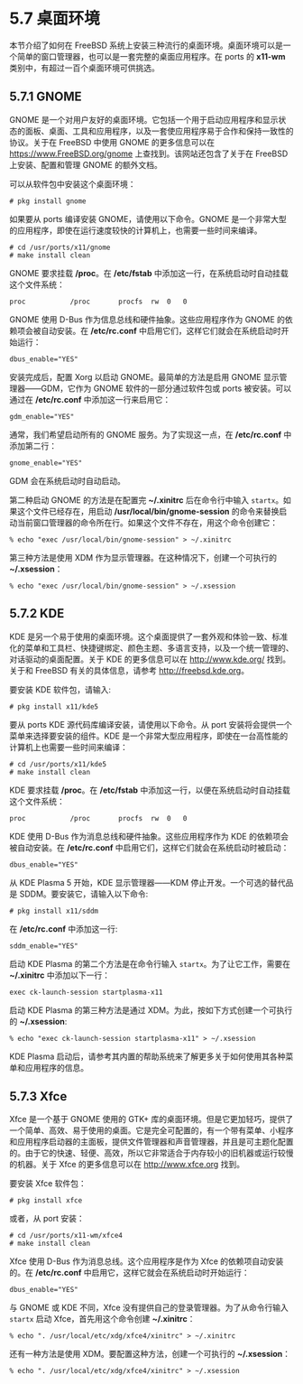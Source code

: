 # 5.7 桌面环境

本节介绍了如何在 FreeBSD 系统上安装三种流行的桌面环境。桌面环境可以是一个简单的窗口管理器，也可以是一套完整的桌面应用程序。在 ports 的 **x11-wm** 类别中，有超过一百个桌面环境可供挑选。

## 5.7.1 GNOME

GNOME 是一个对用户友好的桌面环境。它包括一个用于启动应用程序和显示状态的面板、桌面、工具和应用程序，以及一套使应用程序易于合作和保持一致性的协议。关于在 FreeBSD 中使用 GNOME 的更多信息可以在 <https://www.FreeBSD.org/gnome> 上查找到。该网站还包含了关于在 FreeBSD 上安装、配置和管理 GNOME 的额外文档。

可以从软件包中安装这个桌面环境：

```
# pkg install gnome
```

如果要从 ports 编译安装 GNOME，请使用以下命令。GNOME 是一个非常大型的应用程序，即使在运行速度较快的计算机上，也需要一些时间来编译。
 
 ```
# cd /usr/ports/x11/gnome
# make install clean
```

GNOME 要求挂载 **/proc**。在 **/etc/fstab** 中添加这一行，在系统启动时自动挂载这个文件系统：

```
proc           /proc       procfs  rw  0   0
```

GNOME 使用 D-Bus 作为信息总线和硬件抽象。这些应用程序作为 GNOME 的依赖项会被自动安装。在 **/etc/rc.conf** 中启用它们，这样它们就会在系统启动时开始运行：

```
dbus_enable="YES"
```

安装完成后，配置 Xorg 以启动 GNOME。最简单的方法是启用 GNOME 显示管理器——GDM，它作为 GNOME 软件的一部分通过软件包或 ports 被安装。可以通过在 **/etc/rc.conf** 中添加这一行来启用它：

```
gdm_enable="YES"
```

通常，我们希望启动所有的 GNOME 服务。为了实现这一点，在 **/etc/rc.conf** 中添加第二行：

```
gnome_enable="YES"
```

GDM 会在系统启动时自动启动。

第二种启动 GNOME 的方法是在配置完 **~/.xinitrc** 后在命令行中输入 `startx`。如果这个文件已经存在，用启动 **/usr/local/bin/gnome-session** 的命令来替换启动当前窗口管理器的命令所在行。如果这个文件不存在，用这个命令创建它：

```
% echo "exec /usr/local/bin/gnome-session" > ~/.xinitrc
```

第三种方法是使用 XDM 作为显示管理器。在这种情况下，创建一个可执行的 **~/.xsession**：

```
% echo "exec /usr/local/bin/gnome-session" > ~/.xsession
```

## 5.7.2 KDE

KDE 是另一个易于使用的桌面环境。这个桌面提供了一套外观和体验一致、标准化的菜单和工具栏、快捷键绑定、颜色主题、多语言支持，以及一个统一管理的、对话驱动的桌面配置。关于 KDE 的更多信息可以在 <http://www.kde.org/> 找到。关于和 FreeBSD 有关的具体信息，请参考 <http://freebsd.kde.org>。

要安装 KDE 软件包，请输入:

```
# pkg install x11/kde5    
```

要从 ports KDE 源代码库编译安装，请使用以下命令。从 port 安装将会提供一个菜单来选择要安装的组件。KDE 是一个非常大型应用程序，即使在一台高性能的计算机上也需要一些时间来编译：
 
 ```
# cd /usr/ports/x11/kde5
# make install clean
```
KDE 要求挂载 **/proc**。在 **/etc/fstab** 中添加这一行，以便在系统启动时自动挂载这个文件系统：

```
proc           /proc       procfs  rw  0   0
```

KDE 使用 D-Bus 作为消息总线和硬件抽象。这些应用程序作为 KDE 的依赖项会被自动安装。在 **/etc/rc.conf** 中启用它们，这样它们就会在系统启动时被启动：

```
dbus_enable="YES"
```

从 KDE Plasma 5 开始，KDE 显示管理器——KDM 停止开发。一个可选的替代品是 SDDM。要安装它，请输入以下命令:

```
# pkg install x11/sddm
```

在 **/etc/rc.conf** 中添加这一行:

```
sddm_enable="YES"
```

启动 KDE Plasma 的第二个方法是在命令行输入 `startx`。为了让它工作，需要在 **~/.xinitrc** 中添加以下一行：

```
exec ck-launch-session startplasma-x11
```

启动 KDE Plasma 的第三种方法是通过 XDM。为此，按如下方式创建一个可执行的 **~/.xsession**:

```
% echo "exec ck-launch-session startplasma-x11" > ~/.xsession
```

KDE Plasma 启动后，请参考其内置的帮助系统来了解更多关于如何使用其各种菜单和应用程序的信息。

## 5.7.3 Xfce

Xfce 是一个基于 GNOME 使用的 GTK+ 库的桌面环境。但是它更加轻巧，提供了一个简单、高效、易于使用的桌面。它是完全可配置的，有一个带有菜单、小程序和应用程序启动器的主面板，提供文件管理器和声音管理器，并且是可主题化配置的。由于它的快速、轻便、高效，所以它非常适合于内存较小的旧机器或运行较慢的机器。关于 Xfce 的更多信息可以在 <http://www.xfce.org> 找到。

要安装 Xfce 软件包：

```
# pkg install xfce
```   
或者，从 port 安装：

```
# cd /usr/ports/x11-wm/xfce4
# make install clean
```
Xfce 使用 D-Bus 作为消息总线。这个应用程序是作为 Xfce 的依赖项自动安装的。在 **/etc/rc.conf** 中启用它，这样它就会在系统启动时开始运行：

```
dbus_enable="YES"
```

与 GNOME 或 KDE 不同，Xfce 没有提供自己的登录管理器。为了从命令行输入 `startx` 启动 Xfce，首先用这个命令创建 **~/.xinitrc**：

```
% echo ". /usr/local/etc/xdg/xfce4/xinitrc" > ~/.xinitrc
```

还有一种方法是使用 XDM。要配置这种方法，创建一个可执行的 **~/.xsession**：

```
% echo ". /usr/local/etc/xdg/xfce4/xinitrc" > ~/.xsession
```
